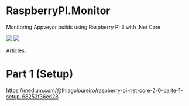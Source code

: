# RaspberryPI.Monitor
Monitoring Appveyor builds using Raspberry PI 3 with .Net Core

![](https://img.shields.io/appveyor/ci/thiagoloureiro/raspberrypi-monitor.svg)
![](https://img.shields.io/appveyor/tests/thiagoloureiro/raspberrypi-monitor.svg)


Articles: 
# Part 1 (Setup)
https://medium.com/@thiagoloureiro/raspberry-pi-net-core-2-0-parte-1-setup-68252f36ed28
